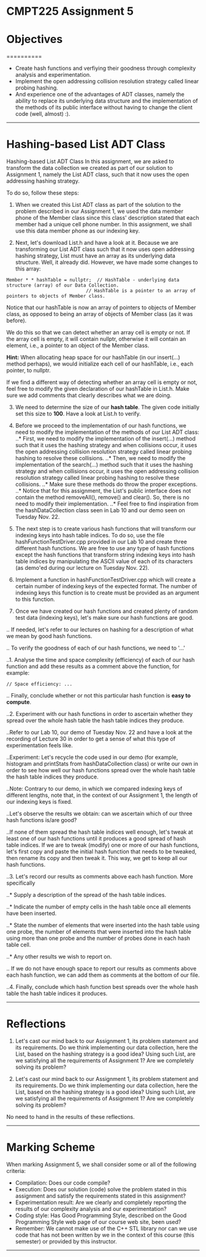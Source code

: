 # CMPT225 Assignment 5

# Objectives
==========

*   Create hash functions and verfiying their goodness through complexity analysis and experimentation.
*   Implement the open addressing collision resolution strategy called linear probing hashing.
*   And experience one of the advantages of ADT classes, namely the ability to replace its underlying data structure and the implementation of the methods of its public interface without having to change the client code (well, almost) :).

--------------
# Hashing-based List ADT Class

Hashing-based List ADT Class
In this assignment, we are asked to transform the data collection we created as part of our solution to Assignment 1, namely the List ADT class, such that it now uses the open addressing hashing strategy.

To do so, follow these steps:

1.  When we created this List ADT class as part of the solution to the problem described in our Assignment 1, we used the data member phone of the Member class since this class' description stated that each member had a unique cell phone number. In this assignment, we shall use this data member phone as our indexing key.

2.  Next, let's download List.h and have a look at it. Because we are transforming our List ADT class such that it now uses open addressing hashing strategy, List must have an array as its underlying data structure. Well, it already did. However, we have made some changes to this array:

```
Member * * hashTable = nullptr;  // HashTable - underlying data structure (array) of our Data Collection.
	                         // HashTable is a pointer to an array of pointers to objects of Member class.
```

Notice that our hashTable is now an array of pointers to objects of Member class, as opposed to being an array of objects of Member class (as it was before).

We do this so that we can detect whether an array cell is empty or not. If the array cell is empty, it will contain nullptr, otherwise it will contain an element, i.e., a pointer to an object of the Member class.

**Hint:** When allocating heap space for our hashTable (in our insert(...) method perhaps), we would initialize each cell of our hashTable, i.e., each pointer, to nullptr.

If we find a different way of detecting whether an array cell is empty or not, feel free to modify the given declaration of our hashTable in List.h. Make sure we add comments that clearly describes what we are doing.

3.  We need to determine the size of our **hash table**. The given code initially set this size to **100**. Have a look at List.h to verify.


4.  Before we proceed to the implementation of our hash functions, we need to modify the implementation of the methods of our List ADT class:
..* First, we need to modify the implementation of the insert(...) method such that it uses the hashing strategy and when collisions occur, it uses the open addressing collision resolution strategy called linear probing hashing to resolve these collisions.
..* Then, we need to modify the implementation of the search(...) method such that it uses the hashing strategy and when collisions occur, it uses the open addressing collision resolution strategy called linear probing hashing to resolve these collisions.
..* Make sure these methods do throw the proper exceptions.
..* Notice that for this assignment, the List's public interface does not contain the method removeAll(), remove() and clear(). So, there is no need to modify their implementation.
..* Feel free to find inspiration from the hashDataCollection class seen in Lab 10 and our demo seen on Tuesday Nov. 22.

5.  The next step is to create various hash functions that will transform our indexing keys into hash table indices. To do so, use the file hashFunctionTestDriver.cpp provided in our Lab 10 and create three different hash functions. We are free to use any type of hash functions except the hash functions that transform string indexing keys into hash table indices by manipulating the ASCII value of each of its characters (as demo'ed during our lecture on Tuesday Nov. 22).

6.  Implement a function in hashFunctionTestDriver.cpp which will create a certain number of indexing keys of the expected format. The number of indexing keys this function is to create must be provided as an argument to this function.

7.  Once we have created our hash functions and created plenty of random test data (indexing keys), let's make sure our hash functions are good.

.. If needed, let's refer to our lectures on hashing for a description of what we mean by good hash functions.

.. To verify the goodness of each of our hash functions, we need to '...'

..1.    Analyse the time and space complexity (efficiency) of each of our hash function and add these results as a comment above the function, for example:

```// Time efficiency: ...
// Space efficiency: ...
```

.. Finally, conclude whether or not this particular hash function is **easy to compute**.

..2. Experiment with our hash functions in order to ascertain whether they spread over the whole hash table the hash table indices they produce.

..Refer to our Lab 10, our demo of Tuesday Nov. 22 and have a look at the recording of Lecture 30 in order to get a sense of what this type of experimentation feels like.

..Experiment: Let's recycle the code used in our demo (for example, histogram and printStats from hashDataCollection class) or write our own in order to see how well our hash functions spread over the whole hash table the hash table indices they produce.

..Note: Contrary to our demo, in which we compared indexing keys of different lengths, note that, in the context of our Assignment 1, the length of our indexing keys is fixed.

..Let's observe the results we obtain: can we ascertain which of our three hash functions is/are good?

..If none of them spread the hash table indices well enough, let's tweak at least one of our hash functions until it produces a good spread of hash table indices. If we are to tweak (modify) one or more of our hash functions, let's first copy and paste the initial hash function that needs to be tweaked, then rename its copy and then tweak it. This way, we get to keep all our hash functions.


..3. Let's record our results as comments above each hash function. More specifically

..* Supply a description of the spread of the hash table indices.

..* Indicate the number of empty cells in the hash table once all elements have been inserted.

..* State the number of elements that were inserted into the hash table using one probe, the number of elements that were inserted into the hash table using more than one probe and the number of probes done in each hash table cell.

..* Any other results we wish to report on.

.. If we do not have enough space to report our results as comments above each hash function, we can add them as comments at the bottom of our file.

..4. Finally, conclude which hash function best spreads over the whole hash table the hash table indices it produces.

-------------
# Reflections

1.  Let's cast our mind back to our Assignment 1, its problem statement and its requirements. Do we think implementing our data collection, here the List, based on the hashing strategy is a good idea? Using such List, are we satisfying all the requirements of Assignment 1? Are we completely solving its problem?

2.  Let's cast our mind back to our Assignment 1, its problem statement and its requirements. Do we think implementing our data collection, here the List, based on the hashing strategy is a good idea? Using such List, are we satisfying all the requirements of Assignment 1? Are we completely solving its problem?

No need to hand in the results of these reflections.

----------------
# Marking Scheme

When marking Assignment 5, we shall consider some or all of the following criteria:

*   Compilation: Does our code compile?
*   Execution: Does our solution (code) solve the problem stated in this assignment and satisfy the requirements stated in this assignment?
*   Experimentation result: Are we clearly and completely reporting the results of our complexity analysis and our experimentation?
*   Coding style: Has Good Programming Style, described on the Good Programming Style web page of our course web site, been used?
*   Remember: We cannot make use of the C++ STL library nor can we use code that has not been written by we in the context of this course (this semester) or provided by this instructor.

-----------------



